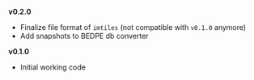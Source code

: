 **v0.2.0**

- Finalize file format of `imtiles` (not compatible with `v0.1.0` anymore)
- Add snapshots to BEDPE db converter

**v0.1.0**

- Initial working code
